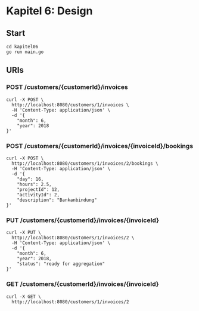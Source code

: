 # Kapitel 6: Design

## Start
```
cd kapitel06
go run main.go
```

## URIs
### POST /customers/{customerId}/invoices
```
curl -X POST \
  http://localhost:8080/customers/1/invoices \
  -H 'Content-Type: application/json' \
  -d '{
    "month": 6,
    "year": 2018
}'
```

### POST /customers/{customerId}/invoices/{invoiceId}/bookings
```
curl -X POST \
  http://localhost:8080/customers/1/invoices/2/bookings \
  -H 'Content-Type: application/json' \
  -d '{
    "day": 16,
    "hours": 2.5,
    "projectId": 12,
    "activityId": 2,
    "description": "Bankanbindung"
}'
```

### PUT /customers/{customerId}/invoices/{invoiceId}
```
curl -X PUT \
  http://localhost:8080/customers/1/invoices/2 \
  -H 'Content-Type: application/json' \
  -d '{
    "month": 6,
    "year": 2018,
    "status": "ready for aggregation"
}'
```

### GET /customers/{customerId}/invoices/{invoiceId}
```
curl -X GET \
  http://localhost:8080/customers/1/invoices/2
```


